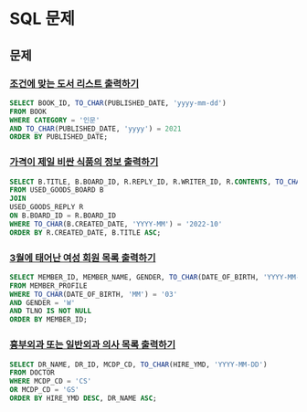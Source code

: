 # SQL 문제
## 문제
### [조건에 맞는 도서 리스트 출력하기](https://school.programmers.co.kr/learn/courses/30/lessons/144853)
```sql
SELECT BOOK_ID, TO_CHAR(PUBLISHED_DATE, 'yyyy-mm-dd')
FROM BOOK
WHERE CATEGORY = '인문'
AND TO_CHAR(PUBLISHED_DATE, 'yyyy') = 2021
ORDER BY PUBLISHED_DATE;
```

### [가격이 제일 비싼 식품의 정보 출력하기](https://school.programmers.co.kr/learn/courses/30/lessons/131115)
```sql
SELECT B.TITLE, B.BOARD_ID, R.REPLY_ID, R.WRITER_ID, R.CONTENTS, TO_CHAR(R.CREATED_DATE, 'YYYY-MM-DD') AS CREATED_DATE
FROM USED_GOODS_BOARD B
JOIN
USED_GOODS_REPLY R
ON B.BOARD_ID = R.BOARD_ID
WHERE TO_CHAR(B.CREATED_DATE, 'YYYY-MM') = '2022-10'
ORDER BY R.CREATED_DATE, B.TITLE ASC;
```

### [3월에 태어난 여성 회원 목록 출력하기](https://school.programmers.co.kr/learn/courses/30/lessons/131120)
```sql
SELECT MEMBER_ID, MEMBER_NAME, GENDER, TO_CHAR(DATE_OF_BIRTH, 'YYYY-MM-DD') AS DATE_OF_BIRTH
FROM MEMBER_PROFILE
WHERE TO_CHAR(DATE_OF_BIRTH, 'MM') = '03'
AND GENDER = 'W'
AND TLNO IS NOT NULL
ORDER BY MEMBER_ID;
```

### [흉부외과 또는 일반외과 의사 목록 출력하기](https://school.programmers.co.kr/learn/courses/30/lessons/132203)
```sql
SELECT DR_NAME, DR_ID, MCDP_CD, TO_CHAR(HIRE_YMD, 'YYYY-MM-DD')
FROM DOCTOR
WHERE MCDP_CD = 'CS'
OR MCDP_CD = 'GS'
ORDER BY HIRE_YMD DESC, DR_NAME ASC;
```